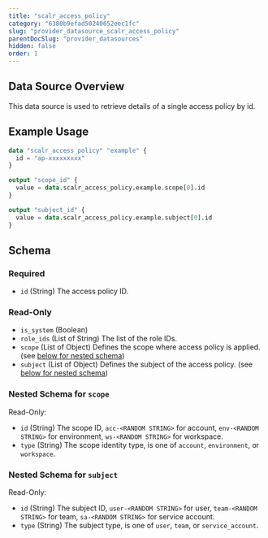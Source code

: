 ```yaml
---
title: "scalr_access_policy"
category: "6380b9efad50240652eec1fc"
slug: "provider_datasource_scalr_access_policy"
parentDocSlug: "provider_datasources"
hidden: false
order: 1
---
```

## Data Source Overview

This data source is used to retrieve details of a single access policy by id.

## Example Usage

```terraform
data "scalr_access_policy" "example" {
  id = "ap-xxxxxxxxx"
}

output "scope_id" {
  value = data.scalr_access_policy.example.scope[0].id
}

output "subject_id" {
  value = data.scalr_access_policy.example.subject[0].id
}
```

<!-- Manually filling the schema here because of https://github.com/hashicorp/terraform-plugin-docs/issues/28 -->
## Schema

### Required

- `id` (String) The access policy ID.

### Read-Only

- `is_system` (Boolean)
- `role_ids` (List of String) The list of the role IDs.
- `scope` (List of Object) Defines the scope where access policy is applied. (see [below for nested schema](#nestedatt--scope))
- `subject` (List of Object) Defines the subject of the access policy. (see [below for nested schema](#nestedatt--subject))

<a id="nestedatt--scope"></a>
### Nested Schema for `scope`

Read-Only:

- `id` (String) The scope ID, `acc-<RANDOM STRING>` for account, `env-<RANDOM STRING>` for environment, `ws-<RANDOM STRING>` for workspace.
- `type` (String) The scope identity type, is one of `account`, `environment`, or `workspace`.


<a id="nestedatt--subject"></a>
### Nested Schema for `subject`

Read-Only:

- `id` (String) The subject ID, `user-<RANDOM STRING>` for user, `team-<RANDOM STRING>` for team, `sa-<RANDOM STRING>` for service account.
- `type` (String) The subject type, is one of `user`, `team`, or `service_account`.
